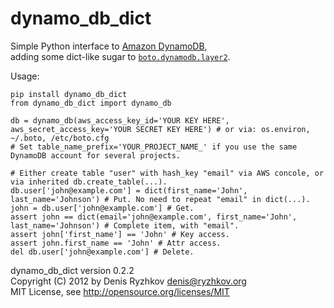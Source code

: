 dynamo_db_dict
==============

Simple Python interface to [Amazon DynamoDB](http://aws.amazon.com/dynamodb/),  
adding some dict-like sugar to [`boto.dynamodb.layer2`](http://boto.cloudhackers.com/en/latest/ref/dynamodb.html#module-boto.dynamodb.layer2).

Usage:

    pip install dynamo_db_dict
    from dynamo_db_dict import dynamo_db

    db = dynamo_db(aws_access_key_id='YOUR KEY HERE', aws_secret_access_key='YOUR SECRET KEY HERE') # or via: os.environ, ~/.boto, /etc/boto.cfg
    # Set table_name_prefix='YOUR_PROJECT_NAME_' if you use the same DynamoDB account for several projects.

    # Either create table "user" with hash_key "email" via AWS concole, or via inherited db.create_table(...).
    db.user['john@example.com'] = dict(first_name='John', last_name='Johnson') # Put. No need to repeat "email" in dict(...).
    john = db.user['john@example.com'] # Get.
    assert john == dict(email='john@example.com', first_name='John', last_name='Johnson') # Complete item, with "email".
    assert john['first_name'] == 'John' # Key access.
    assert john.first_name == 'John' # Attr access.
    del db.user['john@example.com'] # Delete.

dynamo_db_dict version 0.2.2  
Copyright (C) 2012 by Denis Ryzhkov <denis@ryzhkov.org>  
MIT License, see http://opensource.org/licenses/MIT
